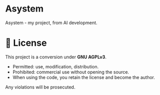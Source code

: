 # Asystem
Asystem - my project, from AI development.

# 📜 License

This project is a conversion under **GNU AGPLv3**.
- Permitted: use, modification, distribution.
- Prohibited: commercial use without opening the source.
- When using the code, you retain the license and become the author.

Any violations will be prosecuted.
